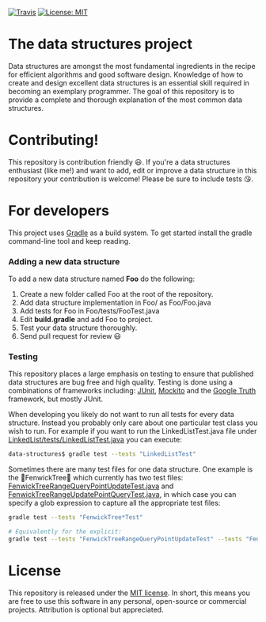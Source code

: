 [![Travis](https://img.shields.io/travis/williamfiset/data-structures.svg)](https://travis-ci.org/williamfiset/data-structures) [![License: MIT](https://img.shields.io/github/license/mashape/apistatus.svg)](https://opensource.org/licenses/MIT)

# The data structures project

Data structures are amongst the most fundamental ingredients in the recipe for efficient algorithms and good software design. Knowledge of how to create and design excellent data structures is an essential skill required in becoming an exemplary programmer. The goal of this repository is to provide a complete and thorough explanation of the most common data structures.

# Contributing!

This repository is contribution friendly :smiley:. If you're a data structures enthusiast (like me!) and want to add, edit or improve a data structure in this repository your contribution is welcome! Please be sure to include tests :kissing_heart:.

# For developers

This project uses [Gradle](https://gradle.org/) as a build system. To get started install the gradle command-line tool and keep reading.

### Adding a new data structure

To add a new data structure named **Foo** do the following:

1) Create a new folder called Foo at the root of the repository.
2) Add data structure implementation in Foo/ as Foo/Foo.java
3) Add tests for Foo in Foo/tests/FooTest.java
4) Edit **build.gradle** and add Foo to project.
5) Test your data structure thoroughly.
6) Send pull request for review :smiley:

### Testing
This repository places a large emphasis on testing to ensure that published data structures are bug free and high quality. Testing is done using a combinations of frameworks including: [JUnit](http://junit.org/junit4/), [Mockito](http://site.mockito.org/) and the [Google Truth](http://google.github.io/truth) framework, but mostly JUnit.

When developing you likely do not want to run all tests for every data structure. Instead you probably only care about one particular test class you wish to run. For example if you want to run the LinkedListTest.java file under [LinkedList/tests/LinkedListTest.java](LinkedList/tests/LinkedListTest.java) you can execute:
```bash
data-structures$ gradle test --tests "LinkedListTest"
```

Sometimes there are many test files for one data structure. One example is the :evergreen_tree:FenwickTree:evergreen_tree: which currently has two test files: [FenwickTreeRangeQueryPointUpdateTest.java](FenwickTree/tests/FenwickTreeRangeQueryPointUpdateTest.java) and [FenwickTreeRangeUpdatePointQueryTest.java](FenwickTree/tests/FenwickTreeRangeUpdatePointQueryTest.java), in which case you can specify a glob expression to capture all the appropriate test files:
```bash
gradle test --tests "FenwickTree*Test"

# Equivalently for the explicit:
gradle test --tests "FenwickTreeRangeQueryPointUpdateTest" --tests "FenwickTreeRangeUpdatePointQueryTest"
```

# License

This repository is released under the [MIT license](https://opensource.org/licenses/MIT). In short, this means you are free to use this software in any personal, open-source or commercial projects. Attribution is optional but appreciated.


